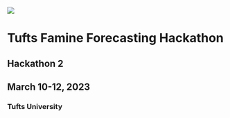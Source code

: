 ![](/assets/img/Logo_Rect.png)

# Tufts Famine Forecasting Hackathon

## Hackathon 2
## March 10-12, 2023
### Tufts University
